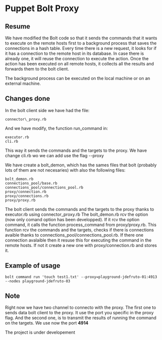 # Puppet Bolt Proxy

## Resume
We have modified the Bolt code so that it sends the commands that it wants to execute on the remote hosts first to a background process that saves the connections in a hash table. Every time there is a new request, it looks for if it has a connection to the remote host in its database. In case there is already one, it will reuse the connection to execute the action. Once the action has been executed on all remote hosts, it collects all the results and forwards them to the bolt client.

The background process can be executed on the local machine or on an external machine.

## Changes done
In the bolt client side we have had the file:
```
connector\_proxy.rb
```

And we have modify, the function run\_command in:

```
executor.rb
cli.rb
```

This way it sends the commands and the targets to the proxy. We have change cli.rb wo we can add use the flag --proxy

We have create a bolt\_demon, which has the sames files that bolt (probably lots of them are not necesaries) with also the following files:

```
bolt_demon.rb
connections_pool/base.rb
connections_pool/connections_pool.rb
proxy/connection.rb
proxy/connections.rb
proxy/proxy.rb
```

The bolt client sends the commands and the targets to the proxy thanks to executor.rb using connector\_proxy.rb
The bolt\_demon.rb rcv the option (now only comand option has been developped). If it rcv the option command, it calls the function process\_command from proxy/proxy.rb. This function rcv the commands and the targets, checks if there is connections avaible thanks to connections\_pool/connections\_pool.rb.
If there one connection avalaible then it resuse this for executing the command in the remote hosts.
If not it create a new one with proxy/connection.rb and stores it.

## Example of usage

```
bolt command run 'touch test1.txt' --proxy=playground-jdefruto-01:4913 --nodes playground-jdefruto-03
```

## Note

Right now we have two channel to connecto with the proxy. The first one to sends data bolt client to the proxy. It use the port you specific in the proxy flag. And the second one, is to transmit the results of running the command on the targets. We use now the port **4914**

The project is under developement


